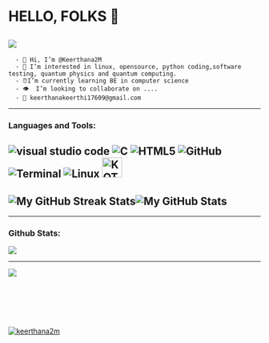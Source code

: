 
# HELLO, FOLKS 👋
![](https://komarev.com/ghpvc/?username=Keerthana2M&color=brightgreen&styl=plastic)
---------------------------------------------------------------------------------------------------------------------------------------------------------
      - 👋 Hi, I’m @Keerthana2M
      - 👀 I’m interested in linux, opensource, python coding,software testing, quantum physics and quantum computing.
      - ⏰I’m currently learning BE in computer science 
      - 👁  I’m looking to collaborate on ....
      - 📧 keerthanakeerthi17609@gmail.com
-----------------------------------------------------------------------------------------------------------------------------------------------------------
### Languages and Tools:

![visual studio code](https://img.shields.io/badge/-vscode-333333?style=flat&logo=C%2B%2B&logoColor=vscode)
![C](https://img.shields.io/badge/-C-333333?style=flat&logo=C%2B%2B&logoColor=C)
![HTML5](https://img.shields.io/badge/-HTML5-333333?style=flat&logo=HTML5)
![GitHub](https://img.shields.io/badge/-GitHub-333333?style=flat&logo=GitHub)
![Terminal](https://img.shields.io/badge/-Terminal-333333?style=flat&logo=Terminal)
![Linux](https://img.shields.io/badge/-Linux-333333?style=flat&logo=Linux)
<img src="https://user-images.githubusercontent.com/6463980/28998869-97bca9dc-7a03-11e7-8a95-3bbe9c1f7926.png" title="KOTLIN" alt="KOTLIN" width="40" height="40"/> 
-----------------------------------------------------------------------------------------------------------------------------------------------------------
  <img src="http://github-readme-streak-stats.herokuapp.com?user=Keerthana2M&theme=hacker&hide_border=true&date_format=j%20M%5B%20Y%5D" alt="My GitHub Streak Stats"><img src="https://github-readme-stats.vercel.app/api?username=Keerthana2M&theme=dark&show_icons=true&hide_border=true&count_private=true&include_all_commits=true" alt="My GitHub Stats">
-----------------------------------------------------------------------------------------------------------------------------------------------------------
-----------------------------------------------------------------------------------------------------------------------------------------------------------
### Github Stats:
<img src="https://camo.githubusercontent.com/74e59ec7120cc3a9956af86ded083ede2aed93269929ffc490425dfad6007c12/68747470733a2f2f692e70696e696d672e636f6d2f6f726967696e616c732f36642f38302f32662f36643830326666643134623332373935623464656230623838366137383135612e676966">

-----------------------------------------------------------------------------------------------------------------------------------------------------------

<img align="left" src="https://github-readme-stats.vercel.app/api/top-langs/?username=Keerthana2M&theme=dark&show_icons=true&layout=compact&hide=css,scss&count_private=true" /><br/><br/><br/><br/><br/><br/>



<p align="left"> <a href="https://github.com/ryo-ma/github-profile-trophy"><img src="https://github-profile-trophy.vercel.app/?username=keerthana2m" alt="keerthana2m" /></a> </p>
